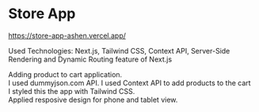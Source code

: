 # Store App
https://store-app-ashen.vercel.app/  

Used Technologies: Next.js, Tailwind CSS, Context API, Server-Side Rendering and Dynamic Routing feature of Next.js  

Adding product to cart application.  
I used dummyjson.com API. I used Context API to add products to the cart  
I styled this the app with Tailwind CSS.  
Applied resposive design for phone and tablet view.
